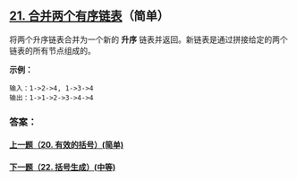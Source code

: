 ## [21. 合并两个有序链表](https://leetcode-cn.com/problems/merge-two-sorted-lists/)（简单）

将两个升序链表合并为一个新的 **升序** 链表并返回。新链表是通过拼接给定的两个链表的所有节点组成的。 

**示例：**

```
输入：1->2->4, 1->3->4
输出：1->1->2->3->4->4
```



### 答案：



#### [上一题（20. 有效的括号）(简单)](https://github.com/sdwwld/leetCode/blob/master/src/main/java/com/wld/java/leetcode/leetCode0020.md)

#### [下一题（22. 括号生成）(中等)](https://github.com/sdwwld/leetCode/blob/master/src/main/java/com/wld/java/leetcode/leetCode0022.md)

